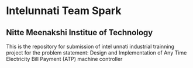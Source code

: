 # Intelunnati Team Spark
## Nitte Meenakshi Institue of Technology
This is the repository for submission of intel unnati industrial trainning project for the problem statement: Design and Implementation of Any Time Electricity Bill Payment (ATP) machine controller

